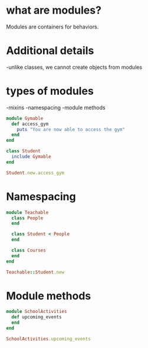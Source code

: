 # what are modules?
Modules are containers for behaviors.
# Additional details
-unlike classes, we cannot create objects from modules
# types of modules
-mixins
-namespacing
-module methods

```ruby
module Gymable
  def access_gym
    puts "You are now able to access the gym"
  end
end

class Student
  include Gymable
end

Student.new.access_gym
```

# Namespacing

```ruby
module Teachable
  class People
  end

  class Student < People
  end

  class Courses
  end
end

Teachable::Student.new
```

# Module methods

```ruby
module SchoolActivities
  def upcoming_events
  end
end

SchoolActivities.upcoming_events
```
